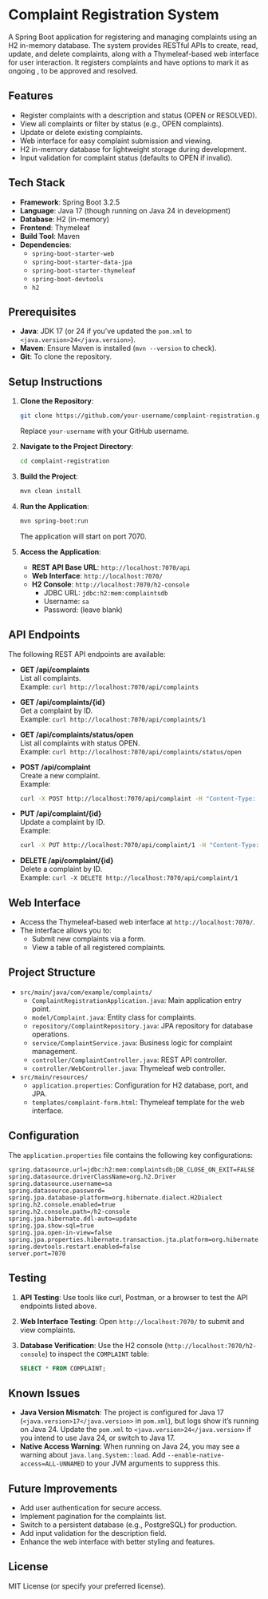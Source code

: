 # Complaint Registration System

A Spring Boot application for registering and managing complaints using an H2 in-memory database. The system provides RESTful APIs to create, read, update, and delete complaints, along with a Thymeleaf-based web interface for user interaction. It registers complaints and have options to mark it as ongoing , to be approved and resolved.

## Features
- Register complaints with a description and status (OPEN or RESOLVED).
- View all complaints or filter by status (e.g., OPEN complaints).
- Update or delete existing complaints.
- Web interface for easy complaint submission and viewing.
- H2 in-memory database for lightweight storage during development.
- Input validation for complaint status (defaults to OPEN if invalid).

## Tech Stack
- **Framework**: Spring Boot 3.2.5
- **Language**: Java 17 (though running on Java 24 in development)
- **Database**: H2 (in-memory)
- **Frontend**: Thymeleaf
- **Build Tool**: Maven
- **Dependencies**:
  - `spring-boot-starter-web`
  - `spring-boot-starter-data-jpa`
  - `spring-boot-starter-thymeleaf`
  - `spring-boot-devtools`
  - `h2`

## Prerequisites
- **Java**: JDK 17 (or 24 if you’ve updated the `pom.xml` to `<java.version>24</java.version>`).
- **Maven**: Ensure Maven is installed (`mvn --version` to check).
- **Git**: To clone the repository.

## Setup Instructions
1. **Clone the Repository**:
   ```bash
   git clone https://github.com/your-username/complaint-registration.git
   ```
   Replace `your-username` with your GitHub username.

2. **Navigate to the Project Directory**:
   ```bash
   cd complaint-registration
   ```

3. **Build the Project**:
   ```bash
   mvn clean install
   ```

4. **Run the Application**:
   ```bash
   mvn spring-boot:run
   ```
   The application will start on port 7070.

5. **Access the Application**:
   - **REST API Base URL**: `http://localhost:7070/api`
   - **Web Interface**: `http://localhost:7070/`
   - **H2 Console**: `http://localhost:7070/h2-console`
     - JDBC URL: `jdbc:h2:mem:complaintsdb`
     - Username: `sa`
     - Password: (leave blank)

## API Endpoints
The following REST API endpoints are available:

- **GET /api/complaints**  
  List all complaints.  
  Example: `curl http://localhost:7070/api/complaints`

- **GET /api/complaints/{id}**  
  Get a complaint by ID.  
  Example: `curl http://localhost:7070/api/complaints/1`

- **GET /api/complaints/status/open**  
  List all complaints with status OPEN.  
  Example: `curl http://localhost:7070/api/complaints/status/open`

- **POST /api/complaint**  
  Create a new complaint.  
  Example:  
  ```bash
  curl -X POST http://localhost:7070/api/complaint -H "Content-Type: application/json" -d '{"description":"Website is down","status":"OPEN"}'
  ```

- **PUT /api/complaint/{id}**  
  Update a complaint by ID.  
  Example:  
  ```bash
  curl -X PUT http://localhost:7070/api/complaint/1 -H "Content-Type: application/json" -d '{"description":"Website is down","status":"RESOLVED"}'
  ```

- **DELETE /api/complaint/{id}**  
  Delete a complaint by ID.  
  Example: `curl -X DELETE http://localhost:7070/api/complaint/1`

## Web Interface
- Access the Thymeleaf-based web interface at `http://localhost:7070/`.
- The interface allows you to:
  - Submit new complaints via a form.
  - View a table of all registered complaints.

## Project Structure
- `src/main/java/com/example/complaints/`
  - `ComplaintRegistrationApplication.java`: Main application entry point.
  - `model/Complaint.java`: Entity class for complaints.
  - `repository/ComplaintRepository.java`: JPA repository for database operations.
  - `service/ComplaintService.java`: Business logic for complaint management.
  - `controller/ComplaintController.java`: REST API controller.
  - `controller/WebController.java`: Thymeleaf web controller.
- `src/main/resources/`
  - `application.properties`: Configuration for H2 database, port, and JPA.
  - `templates/complaint-form.html`: Thymeleaf template for the web interface.

## Configuration
The `application.properties` file contains the following key configurations:
```properties
spring.datasource.url=jdbc:h2:mem:complaintsdb;DB_CLOSE_ON_EXIT=FALSE
spring.datasource.driverClassName=org.h2.Driver
spring.datasource.username=sa
spring.datasource.password=
spring.jpa.database-platform=org.hibernate.dialect.H2Dialect
spring.h2.console.enabled=true
spring.h2.console.path=/h2-console
spring.jpa.hibernate.ddl-auto=update
spring.jpa.show-sql=true
spring.jpa.open-in-view=false
spring.jpa.properties.hibernate.transaction.jta.platform=org.hibernate.engine.transaction.jta.platform.internal.NoJtaPlatform
spring.devtools.restart.enabled=false
server.port=7070
```

## Testing
1. **API Testing**:
   Use tools like curl, Postman, or a browser to test the API endpoints listed above.

2. **Web Interface Testing**:
   Open `http://localhost:7070/` to submit and view complaints.

3. **Database Verification**:
   Use the H2 console (`http://localhost:7070/h2-console`) to inspect the `COMPLAINT` table:
   ```sql
   SELECT * FROM COMPLAINT;
   ```

## Known Issues
- **Java Version Mismatch**: The project is configured for Java 17 (`<java.version>17</java.version>` in `pom.xml`), but logs show it’s running on Java 24. Update the `pom.xml` to `<java.version>24</java.version>` if you intend to use Java 24, or switch to Java 17.
- **Native Access Warning**: When running on Java 24, you may see a warning about `java.lang.System::load`. Add `--enable-native-access=ALL-UNNAMED` to your JVM arguments to suppress this.

## Future Improvements
- Add user authentication for secure access.
- Implement pagination for the complaints list.
- Switch to a persistent database (e.g., PostgreSQL) for production.
- Add input validation for the description field.
- Enhance the web interface with better styling and features.

## License
MIT License (or specify your preferred license).
